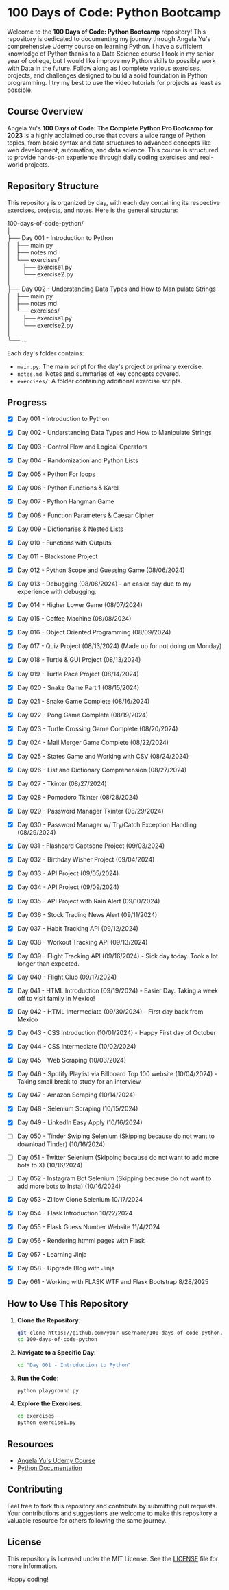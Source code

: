 # 100 Days of Code: Python Bootcamp

Welcome to the **100 Days of Code: Python Bootcamp** repository! This repository is dedicated to documenting my journey through Angela Yu's comprehensive Udemy course on learning Python. I have a sufficient knowledge of Python thanks to a Data Science course I took in my senior year of college, but I would like improve my Python skills to possibly work with Data in the future. Follow along as I complete various exercises, projects, and challenges designed to build a solid foundation in Python programming. I try my best to use the video tutorials for projects as least as possible.

## Course Overview

Angela Yu's **100 Days of Code: The Complete Python Pro Bootcamp for 2023** is a highly acclaimed course that covers a wide range of Python topics, from basic syntax and data structures to advanced concepts like web development, automation, and data science. This course is structured to provide hands-on experience through daily coding exercises and real-world projects.

## Repository Structure

This repository is organized by day, with each day containing its respective exercises, projects, and notes. Here is the general structure:

100-days-of-code-python/\
│\
├── Day 001 - Introduction to Python\
│   ├── main.py\
│   ├── notes.md\
│   └── exercises/\
│       ├── exercise1.py\
│       └── exercise2.py\
│\
├── Day 002 - Understanding Data Types and How to Manipulate Strings\
│   ├── main.py\
│   ├── notes.md\
│   └── exercises/\
│       ├── exercise1.py\
│       └── exercise2.py\
│\
└── ...

Each day's folder contains:

- `main.py`: The main script for the day's project or primary exercise.
- `notes.md`: Notes and summaries of key concepts covered.
- `exercises/`: A folder containing additional exercise scripts.

## Progress

- [x] Day 001 - Introduction to Python
- [x] Day 002 - Understanding Data Types and How to Manipulate Strings
- [x] Day 003 - Control Flow and Logical Operators
- [x] Day 004 - Randomization and Python Lists
- [x] Day 005 - Python For loops
- [x] Day 006 - Python Functions & Karel
- [x] Day 007 - Python Hangman Game
- [x] Day 008 - Function Parameters & Caesar Cipher
- [x] Day 009 - Dictionaries & Nested Lists
- [x] Day 010 - Functions with Outputs
- [x] Day 011 - Blackstone Project
- [x] Day 012 - Python Scope and Guessing Game (08/06/2024)
- [x] Day 013 - Debugging (08/06/2024) - an easier day due to my experience with debugging.
- [x] Day 014 - Higher Lower Game (08/07/2024)
- [x] Day 015 - Coffee Machine (08/08/2024)
- [x] Day 016 - Object Oriented Programming (08/09/2024)
- [x] Day 017 - Quiz Project (08/13/2024) (Made up for not doing on Monday)
- [x] Day 018 - Turtle & GUI Project (08/13/2024)
- [x] Day 019 - Turtle Race Project (08/14/2024)
- [x] Day 020 - Snake Game Part 1 (08/15/2024)
- [x] Day 021 - Snake Game Complete (08/16/2024)
- [x] Day 022 - Pong Game Complete (08/19/2024)
- [x] Day 023 - Turtle Crossing Game Complete (08/20/2024)
- [x] Day 024 - Mail Merger Game Complete (08/22/2024)
- [x] Day 025 - States Game and Working with CSV (08/24/2024)
- [x] Day 026 - List and Dictionary Comprehension (08/27/2024)
- [x] Day 027 - Tkinter (08/27/2024)
- [x] Day 028 - Pomodoro Tkinter (08/28/2024)
- [x] Day 029 - Password Manager Tkinter (08/29/2024)
- [x] Day 030 - Password Manager w/ Try/Catch Exception Handling (08/29/2024)
- [x] Day 031 - Flashcard Captsone Project (09/03/2024)
- [x] Day 032 - Birthday Wisher Project (09/04/2024)
- [x] Day 033 - API Project (09/05/2024)
- [x] Day 034 - API Project (09/09/2024)
- [x] Day 035 - API Project with Rain Alert (09/10/2024)
- [x] Day 036 - Stock Trading News Alert (09/11/2024)
- [x] Day 037 - Habit Tracking API (09/12/2024)
- [x] Day 038 - Workout Tracking API (09/13/2024)
- [x] Day 039 - Flight Tracking API (09/16/2024) - Sick day today. Took a lot longer than expected.
- [x] Day 040 - Flight Club (09/17/2024)
- [x] Day 041 - HTML Introduction (09/19/2024) - Easier Day. Taking a week off to visit family in Mexico!
- [x] Day 042 - HTML Intermediate (09/30/2024) - First day back from Mexico
- [x] Day 043 - CSS Introduction (10/01/2024) - Happy First day of October
- [x] Day 044 - CSS Intermediate (10/02/2024)
- [x] Day 045 - Web Scraping (10/03/2024)
- [x] Day 046 - Spotify Playlist via Billboard Top 100 website (10/04/2024) - Taking small break to study for an interview
- [x] Day 047 - Amazon Scraping (10/14/2024)
- [x] Day 048 - Selenium Scraping (10/15/2024)
- [x] Day 049 - LinkedIn Easy Apply (10/16/2024)
- [ ] Day 050 - Tinder Swiping Selenium (Skipping because do not want to download Tinder) (10/16/2024)
- [ ] Day 051 - Twitter Selenium (Skipping because do not want to add more bots to X) (10/16/2024)
- [ ] Day 052 - Instagram Bot Selenium (Skipping because do not want to add more bots to Insta) (10/16/2024)
- [X] Day 053 - Zillow Clone  Selenium 10/17/2024
- [X] Day 054 - Flask Introduction 10/22/2024
- [X] Day 055 - Flask Guess Number Website 11/4/2024
- [X] Day 056 - Rendering htmml pages with Flask
- [X] Day 057 - Learning Jinja
- [X] Day 058 - Upgrade Blog with Jinja
- [X] Day 061 - Working with FLASK WTF and Flask Bootstrap 8/28/2025




## How to Use This Repository

1. **Clone the Repository**:

   ```sh
   git clone https://github.com/your-username/100-days-of-code-python.git
   cd 100-days-of-code-python
   ```

2. **Navigate to a Specific Day**:

   ```sh
   cd "Day 001 - Introduction to Python"
   ```

3. **Run the Code**:

   ```sh
   python playground.py
   ```

4. **Explore the Exercises**:
   ```sh
   cd exercises
   python exercise1.py
   ```

## Resources

- [Angela Yu's Udemy Course](https://www.udemy.com/course/100-days-of-code/)
- [Python Documentation](https://docs.python.org/3/)

## Contributing

Feel free to fork this repository and contribute by submitting pull requests. Your contributions and suggestions are welcome to make this repository a valuable resource for others following the same journey.

## License

This repository is licensed under the MIT License. See the [LICENSE](LICENSE) file for more information.

Happy coding!
